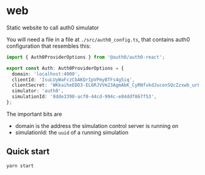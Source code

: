 # web

Static website to call auth0 simulator

You will need a file in a file at `./src/auth0_config.ts`, that contains auth0 configuration that resembles this:

```ts
import { Auth0ProviderOptions } from '@auth0/auth0-react';

export const Auth: Auth0ProviderOptions = {
  domain: 'localhost:4000',
  clientId: 'IsuLUyWaFczCbAKQrIpVPmyBTFs4g5iq',
  clientSecret: 'WKkaiheEDD3-EL6RJVVm23AgmAbK_CyRNfvkdJuconSQcZzxwb_ur8514rWyBcDQ',
  simulator: 'auth0',
  simulationId: '8dde3398-acf0-44cd-994c-e84ddf867f53',
};
```

The important bits are

- domain is the address the simulation control server is running on
- simulationId: the `uuid` of a running simulation

## Quick start

```bash
yarn start
```
